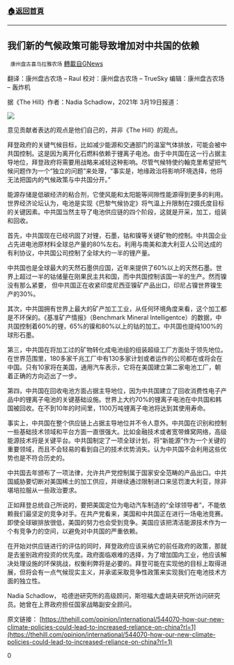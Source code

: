 ###  [:house:返回首頁](https://github.com/ourhimalayas/txt)
---

## 我们新的气候政策可能导致增加对中共国的依赖
` 康州盘古喜马拉雅农场` [轉載自GNews](https://gnews.org/zh-hans/1011574/)

翻译：康州盘古农场 – Raul
校对：康州盘古农场 – TrueSky
编辑：康州盘古农场 – 轰炸机

据《The Hill》作者：Nadia Schadlow，2021年 3月19日报道：

![]()![](https://gnews.org/wp-content/uploads/2021/03/1-262.jpg)

意见贡献者表达的观点是他们自己的，并非《The Hill》的观点。

拜登政府的关键气候目标，比如减少能源和交通部门的温室气体排放，可能会被中共国控制。这是因为离开化石燃料依赖于锂离子电池。由于中共国在这一行占据主导地位，拜登政府将需要用战略来减轻这种影响。尽管气候特使约翰克里希望把气候问题作为一个“独立的问题”来处理，“事实是，地缘政治将影响环境选择，他将无法把国内的气候政策与中共国分开。”

能源存储是低碳经济的粘合剂，它使风能和太阳能等间隙性能源得到更多的利用。世界经济论坛认为，电池是实现《巴黎气候协定》将气温上升限制在2摄氏度目标的关键因素。中共国当然主导了电池供应链的四个阶段，这就是开采，加工，组装和回收。

首先，中共国现在已经巩固了对锂，石墨，钴和镍等关键矿物的控制。中共国企业占先进电池原材料全球总产量的80%左右。利用与南美和澳大利亚人公司达成的有利协议，中共国公司控制了全球大约一半的锂产量。

中共国也是全球最大的天然石墨供应国，近年来提供了60%以上的天然石墨。世界上超过一半的钴储量在刚果民主共和国，而中共国控制该国一半的生产。然而镍没有那么紧要， 但中共国正在收紧印度尼西亚镍矿产品出口，印尼占镍世界镍生产的30%。

其次，中共国拥有世界上最大的矿产加工工业，从任何环境角度来看，这个加工都是不环保的。《基准矿产情报》（Benchmark Mineral Intelligentce）的数据，中共国控制着60%的锂，65%的镍和80%以上的钴的加工。中共国也提纯100%的球形石墨。

第三，中共国在将加工过的矿物转化成电池组的组装超级工厂方面处于领先地位。在世界范围里，180多家千兆工厂中有130多家计划或者运作的公司都在或将会在中国。只有10家将在美国，通用汽车表示，它将在美国建立第二家电池工厂，朝着正确的方向迈出了一步。

第四，中共国在回收电池方面占据主导地位，因为中共国建立了回收消费性电子产品中的锂离子电池的关键基础设施。世界上大约70%的锂离子电池在中共国和韩国被回收。在不到10年的时间里，1100万吨锂离子电池将达到其使用寿命。

事实上，中共国在整个供应链上占据主导地位并不令人意外。中共国在识别和控制一些基础技术领域和平台方面一直很强大。比如金融技术或者宽带蜂窝网络，高级能源技术将是关键平台。中共国制定了一项全球计划，将“新能源”作为一个关键的重要领域，而且不会轻易的看到自己的技术优势消失。认为中共国不会利用这些优势也是不符合历史的。

中共国去年颁布了一项法律，允许共产党控制属于国家安全范畴的产品出口。中共国威胁要切断对美国稀土的加工供应，并继续通过限制进口来惩罚澳大利亚，除非堪培拉服从一些政治要求。

正如拜登总统自己所说的，要把美国定位为电动汽车制造的“全球领导者”，不能依赖我们最坚定的竞争对手。在共产党看来，美国和中共国正在进行一场电池竞赛。即使全球碳排放很低，美国的努力也会受到竞争。美国应该把清洁能源技术作为一个有竞争力的空间，以避免对中共国的严重依赖。

在开始对供应链进行的评估的同时，拜登政府应该采纳它的前任政府的政策，那就是去鉴别政府投资的优先度。政府面临艰难的选择，为了增加国内工业，他应该解决处理设施的环保挑战，权衡利弊将是必要的。拜登可能在实现他的目标上取得进展，但将会有一点气候现实主义，并承诺采取竞争性政策来实现我们在电池技术方面的独立性。

Nadia Schadlow， 哈德逊研究所的高级顾问，斯坦福大虚胡夫研究所访问研究员。她曾在上界政府担任国家战略副安全顾问。

原文链接： [https://thehill.com/opinion/international/544070-how-our-new-climate-policies-could-lead-to-increased-reliance-on-china?rl=1](https://thehill.com/opinion/international/544070-how-our-new-climate-policies-could-lead-to-increased-reliance-on-china?rl=1)

0
